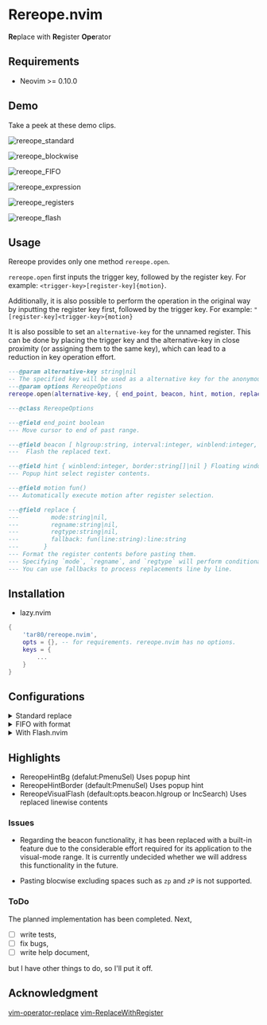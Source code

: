 # Rereope.nvim

**Re**place with **Re**gister **Ope**rator

## Requirements

- Neovim >= 0.10.0
  <!-- - [tartare.nvim](https://github.com/tar80/tartare.nvim) **(optional)** -->
  <!--   This library module is exclusively for the plugins I created. -->
  <!--   It is not usually necessary, but it is used to optimize the loading of duplicate modules. -->

## Demo

Take a peek at these demo clips.

![rereope_standard](https://github.com/user-attachments/assets/7e3ae709-a0d8-411d-b25e-1e1112fbefac)

![rereope_blockwise](https://github.com/user-attachments/assets/47aa90af-0861-4ae5-bd9f-bc74cfd2eb9e)

![rereope_FIFO](https://github.com/user-attachments/assets/67eca0e9-1998-462b-8f3a-3138c41c745b)

![rereope_expression](https://github.com/user-attachments/assets/27fc8fe5-1652-4d84-a7f7-4750f88201e3)

![rereope_registers](https://github.com/user-attachments/assets/5f5a78e1-73c3-4976-acd9-25ca9d89598d)

![rereope_flash](https://github.com/user-attachments/assets/80904065-4183-42e5-97e5-c364f122a611)

## Usage

Rereope provides only one method `rereope.open`.

`rereope.open` first inputs the trigger key, followed by the register key.
For example: `<trigger-key>[register-key]{motion}`.

Additionally, it is also possible to perform the operation in the original way
by inputting the register key first, followed by the trigger key.
For example: `"[register-key]<trigger-key>{motion}`

It is also possible to set an `alternative-key` for the unnamed register.
This can be done by placing the trigger key and the alternative-key in close
proximity (or assigning them to the same key), which can lead to a reduction
in key operation effort.

```lua
---@param alternative-key string|nil
-- The specified key will be used as a alternative key for the anonymous register.
---@param options RereopeOptions
rereope.open(alternative-key, { end_point, beacon, hint, motion, replace })

---@class RereopeOptions

---@field end_point boolean
--- Move cursor to end of past range.

---@field beacon [ hlgroup:string, interval:integer, winblend:integer, decay:integer ]
---  Flash the replaced text.

---@field hint { winblend:integer, border:string[]|nil } Floating window option values
--- Popup hint select register contents.

---@field motion fun()
--- Automatically execute motion after register selection.

---@field replace {
---         mode:string|nil,
---         regname:string|nil,
---         regtype:string|nil,
---         fallback: fun(line:string):line:string
---       }
--- Format the register contents before pasting them.
--- Specifying `mode`, `regname`, and `regtype` will perform conditional judgment.
--- You can use fallbacks to process replacements line by line.
```

## Installation

- lazy.nvim

```lua
{
    'tar80/rereope.nvim',
    opts = {}, -- for requirements. rereope.nvim has no options.
    keys = {
        ...
    }
}
```

## Configurations

<details>
<summary> Standard replace </summary>

```lua
local opts = {
    end_point = true,
    beacon = {},
    hint = {},
}

-- Respects vim-operator-replace
vim.keymap.set({'n', 'x'}, '_', function()
    local opts = {}
    return require('rereope').open('_', opts)
end, {desc = 'Rereope open'})

-- Respects vim-ReplaceWithRegister
vim.keymap.set({'n', 'x'}, 'gr', function()
    local opts = {}
    return require('rereope').open('r', opts)
end, {desc = 'Rereope open'})
-- Linewise auto motion
vim.keymap.set({'n', 'x'}, 'gR', function()
    local opts = {
        motion = function()
            vim.api.nvim_input('_')
        end,
    }
    return require('rereope').open('R', opts)
end, {desc = 'Rereope open linewise'})
```
</details>

<details>
<summary> FIFO with format </summary>

```lua
local opts = {
    end_point = false,
    beacon = { 'IncSearch', 100, 0, 15 },
    hint = { winblend = 20, border = { '+', '-' } },
    replace = {
        fallback = function(line)
            return string.format('<%s>', line)
        end
    }
}
```
</details>

<details>
<summary> With Flash.nvim </summary>

```lua
local opts = {
    motion = function()
      if vim.treesitter.get_node() then
        require('flash').treesitter()
      end
    end,
}
```

However, special operations such as `Remote Actions` may not work correctly.
You can execute a Remote Actions by calling it normally as an operator
without using the motion option.
</details>

## Highlights

- RereopeHintBg (defalut:PmenuSel) Uses popup hint
- RereopeHintBorder (default:PmenuSel) Uses popup hint
- RereopeVisualFlash (default:opts.beacon.hlgroup or IncSearch) Uses replaced linewise contents

### Issues

- Regarding the beacon functionality, it has been replaced with a built-in feature
  due to the considerable effort required for its application to the visual-mode range.
  It is currently undecided whether we will address this functionality in the future.

- Pasting blocwise excluding spaces such as `zp` and `zP` is not supported.

### ToDo

The planned implementation has been completed. Next,

- [ ] write tests,
- [ ] fix bugs,
- [ ] write help document,

but I have other things to do, so I'll put it off.

## Acknowledgment

[vim-operator-replace](https://github.com/kana/vim-operator-replace)
[vim-ReplaceWithRegister](https://github.com/inkarkat/vim-ReplaceWithRegister)
